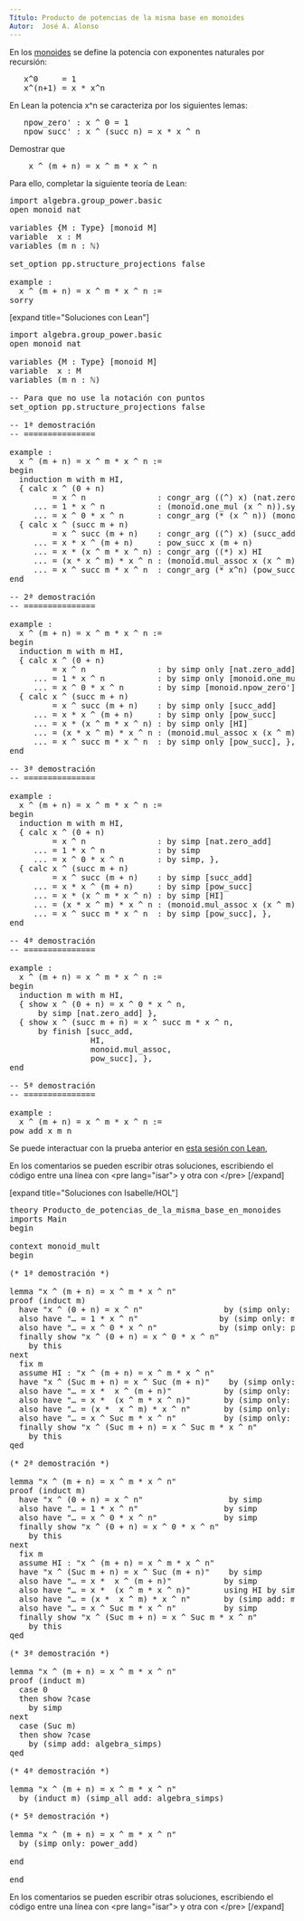 ```yaml
---
Título: Producto de potencias de la misma base en monoides
Autor:  José A. Alonso
---
```


En los [monoides](https://en.wikipedia.org/wiki/Monoid) se define la
potencia con exponentes naturales por recursión:
<pre lang="text">
   x^0     = 1
   x^(n+1) = x * x^n
</pre>

En Lean la potencia x^n se caracteriza por los siguientes lemas:
<pre lang="text">
   npow_zero' : x ^ 0 = 1
   npow_succ' : x ^ (succ n) = x * x ^ n
</pre>

Demostrar que
<pre lang="text">
    x ^ (m + n) = x ^ m * x ^ n
</pre>

Para ello, completar la siguiente teoría de Lean:

<pre lang="lean">
import algebra.group_power.basic
open monoid nat

variables {M : Type} [monoid M]
variable  x : M
variables (m n : ℕ)

set_option pp.structure_projections false

example :
  x ^ (m + n) = x ^ m * x ^ n :=
sorry
</pre>

[expand title="Soluciones con Lean"]

<pre lang="lean">
import algebra.group_power.basic
open monoid nat

variables {M : Type} [monoid M]
variable  x : M
variables (m n : ℕ)

-- Para que no use la notación con puntos
set_option pp.structure_projections false

-- 1ª demostración
-- ===============

example :
  x ^ (m + n) = x ^ m * x ^ n :=
begin
  induction m with m HI,
  { calc x ^ (0 + n)
         = x ^ n               : congr_arg ((^) x) (nat.zero_add n)
     ... = 1 * x ^ n           : (monoid.one_mul (x ^ n)).symm
     ... = x ^ 0 * x ^ n       : congr_arg (* (x ^ n)) (monoid.npow_zero' x).symm, },
  { calc x ^ (succ m + n)
         = x ^ succ (m + n)    : congr_arg ((^) x) (succ_add m n)
     ... = x * x ^ (m + n)     : pow_succ x (m + n)
     ... = x * (x ^ m * x ^ n) : congr_arg ((*) x) HI
     ... = (x * x ^ m) * x ^ n : (monoid.mul_assoc x (x ^ m) (x ^ n)).symm
     ... = x ^ succ m * x ^ n  : congr_arg (* x^n) (pow_succ x m).symm, },
end

-- 2ª demostración
-- ===============

example :
  x ^ (m + n) = x ^ m * x ^ n :=
begin
  induction m with m HI,
  { calc x ^ (0 + n)
         = x ^ n               : by simp only [nat.zero_add]
     ... = 1 * x ^ n           : by simp only [monoid.one_mul]
     ... = x ^ 0 * x ^ n       : by simp [monoid.npow_zero'] },
  { calc x ^ (succ m + n)
         = x ^ succ (m + n)    : by simp only [succ_add]
     ... = x * x ^ (m + n)     : by simp only [pow_succ]
     ... = x * (x ^ m * x ^ n) : by simp only [HI]
     ... = (x * x ^ m) * x ^ n : (monoid.mul_assoc x (x ^ m) (x ^ n)).symm
     ... = x ^ succ m * x ^ n  : by simp only [pow_succ], },
end

-- 3ª demostración
-- ===============

example :
  x ^ (m + n) = x ^ m * x ^ n :=
begin
  induction m with m HI,
  { calc x ^ (0 + n)
         = x ^ n               : by simp [nat.zero_add]
     ... = 1 * x ^ n           : by simp
     ... = x ^ 0 * x ^ n       : by simp, },
  { calc x ^ (succ m + n)
         = x ^ succ (m + n)    : by simp [succ_add]
     ... = x * x ^ (m + n)     : by simp [pow_succ]
     ... = x * (x ^ m * x ^ n) : by simp [HI]
     ... = (x * x ^ m) * x ^ n : (monoid.mul_assoc x (x ^ m) (x ^ n)).symm
     ... = x ^ succ m * x ^ n  : by simp [pow_succ], },
end

-- 4ª demostración
-- ===============

example :
  x ^ (m + n) = x ^ m * x ^ n :=
begin
  induction m with m HI,
  { show x ^ (0 + n) = x ^ 0 * x ^ n,
      by simp [nat.zero_add] },
  { show x ^ (succ m + n) = x ^ succ m * x ^ n,
      by finish [succ_add,
                 HI,
                 monoid.mul_assoc,
                 pow_succ], },
end

-- 5ª demostración
-- ===============

example :
  x ^ (m + n) = x ^ m * x ^ n :=
pow_add x m n
</pre>

Se puede interactuar con la prueba anterior en <a href="https://www.cs.us.es/~jalonso/lean-web-editor/#url=https://raw.githubusercontent.com/jaalonso/Calculemus/main/src/Producto_de_potencias_de_la_misma_base_en_monoides.lean" rel="noopener noreferrer" target="_blank">esta sesión con Lean</a>,

En los comentarios se pueden escribir otras soluciones, escribiendo el código entre una línea con &#60;pre lang=&quot;isar&quot;&#62; y otra con &#60;/pre&#62;
[/expand]

[expand title="Soluciones con Isabelle/HOL"]

<pre lang="isar">
theory Producto_de_potencias_de_la_misma_base_en_monoides
imports Main
begin

context monoid_mult
begin

(* 1ª demostración *)

lemma "x ^ (m + n) = x ^ m * x ^ n"
proof (induct m)
  have "x ^ (0 + n) = x ^ n"                 by (simp only: add_0)
  also have "… = 1 * x ^ n"                 by (simp only: mult_1_left)
  also have "… = x ^ 0 * x ^ n"             by (simp only: power_0)
  finally show "x ^ (0 + n) = x ^ 0 * x ^ n"
    by this
next
  fix m
  assume HI : "x ^ (m + n) = x ^ m * x ^ n"
  have "x ^ (Suc m + n) = x ^ Suc (m + n)"    by (simp only: add_Suc)
  also have "… = x *  x ^ (m + n)"           by (simp only: power_Suc)
  also have "… = x *  (x ^ m * x ^ n)"       by (simp only: HI)
  also have "… = (x *  x ^ m) * x ^ n"       by (simp only: mult_assoc)
  also have "… = x ^ Suc m * x ^ n"          by (simp only: power_Suc)
  finally show "x ^ (Suc m + n) = x ^ Suc m * x ^ n"
    by this
qed

(* 2ª demostración *)

lemma "x ^ (m + n) = x ^ m * x ^ n"
proof (induct m)
  have "x ^ (0 + n) = x ^ n"                  by simp
  also have "… = 1 * x ^ n"                  by simp
  also have "… = x ^ 0 * x ^ n"              by simp
  finally show "x ^ (0 + n) = x ^ 0 * x ^ n"
    by this
next
  fix m
  assume HI : "x ^ (m + n) = x ^ m * x ^ n"
  have "x ^ (Suc m + n) = x ^ Suc (m + n)"    by simp
  also have "… = x *  x ^ (m + n)"           by simp
  also have "… = x *  (x ^ m * x ^ n)"       using HI by simp
  also have "… = (x *  x ^ m) * x ^ n"       by (simp add: mult_assoc)
  also have "… = x ^ Suc m * x ^ n"          by simp
  finally show "x ^ (Suc m + n) = x ^ Suc m * x ^ n"
    by this
qed

(* 3ª demostración *)

lemma "x ^ (m + n) = x ^ m * x ^ n"
proof (induct m)
  case 0
  then show ?case
    by simp
next
  case (Suc m)
  then show ?case
    by (simp add: algebra_simps)
qed

(* 4ª demostración *)

lemma "x ^ (m + n) = x ^ m * x ^ n"
  by (induct m) (simp_all add: algebra_simps)

(* 5ª demostración *)

lemma "x ^ (m + n) = x ^ m * x ^ n"
  by (simp only: power_add)

end

end
</pre>

En los comentarios se pueden escribir otras soluciones, escribiendo el código entre una línea con &#60;pre lang=&quot;isar&quot;&#62; y otra con &#60;/pre&#62;
[/expand]
